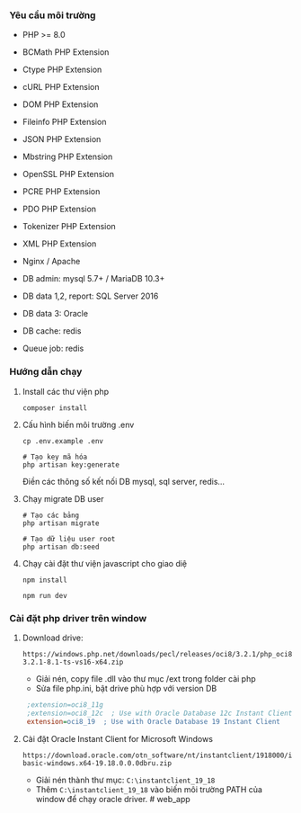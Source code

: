 ### Yêu cầu môi trường
- PHP >= 8.0
- BCMath PHP Extension
- Ctype PHP Extension
- cURL PHP Extension
- DOM PHP Extension
- Fileinfo PHP Extension
- JSON PHP Extension
- Mbstring PHP Extension
- OpenSSL PHP Extension
- PCRE PHP Extension
- PDO PHP Extension
- Tokenizer PHP Extension
- XML PHP Extension

- Nginx / Apache
- DB admin: mysql 5.7+ / MariaDB 10.3+
- DB data 1,2, report: SQL Server 2016
- DB data 3: Oracle
- DB cache: redis
- Queue job: redis

### Hướng dẫn chạy

1. Install các thư viện php

    ```shell
    composer install
    ```

2. Cấu hình biến môi trường .env
    
    ```shell
    cp .env.example .env
   
    # Tạo key mã hóa
    php artisan key:generate
    ```
    
    Điền các thông số kết nối DB mysql, sql server, redis...

3. Chạy migrate DB user

    ```shell
    # Tạo các bảng
    php artisan migrate
   
    # Tạo dữ liệu user root
    php artisan db:seed
    ```
4. Chạy cài đặt thư viện javascript cho giao diệ
    
    ```shell
    npm install
   
    npm run dev 
    ```

### Cài đặt php driver trên window
1. Download drive: 
    ```url
   https://windows.php.net/downloads/pecl/releases/oci8/3.2.1/php_oci8-3.2.1-8.1-ts-vs16-x64.zip
   ```
   - Giải nén, copy file .dll vào thư mục /ext trong folder cài php
   - Sửa file php.ini, bật drive phù hợp với version DB
   
   ```ini
    ;extension=oci8_11g
    ;extension=oci8_12c  ; Use with Oracle Database 12c Instant Client
    extension=oci8_19  ; Use with Oracle Database 19 Instant Client
    ```
2. Cài đặt Oracle Instant Client for Microsoft Windows

    ```url
   https://download.oracle.com/otn_software/nt/instantclient/1918000/instantclient-basic-windows.x64-19.18.0.0.0dbru.zip
    ```
   - Giải nén thành thư mục: `C:\instantclient_19_18`
   - Thêm `C:\instantclient_19_18` vào biến môi trường PATH của window để chạy oracle driver.
#   w e b _ a p p  
 